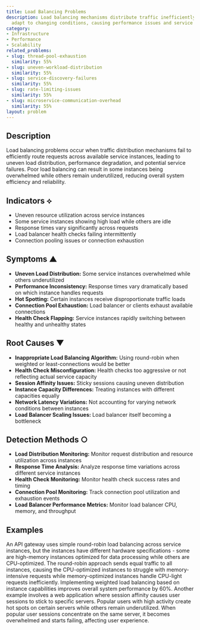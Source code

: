 ```yaml
---
title: Load Balancing Problems
description: Load balancing mechanisms distribute traffic inefficiently or fail to
  adapt to changing conditions, causing performance issues and service instability.
category:
- Infrastructure
- Performance
- Scalability
related_problems:
- slug: thread-pool-exhaustion
  similarity: 55%
- slug: uneven-workload-distribution
  similarity: 55%
- slug: service-discovery-failures
  similarity: 55%
- slug: rate-limiting-issues
  similarity: 55%
- slug: microservice-communication-overhead
  similarity: 55%
layout: problem
---
```


## Description

Load balancing problems occur when traffic distribution mechanisms fail to efficiently route requests across available service instances, leading to uneven load distribution, performance degradation, and potential service failures. Poor load balancing can result in some instances being overwhelmed while others remain underutilized, reducing overall system efficiency and reliability.

## Indicators ⟡

- Uneven resource utilization across service instances
- Some service instances showing high load while others are idle
- Response times vary significantly across requests
- Load balancer health checks failing intermittently
- Connection pooling issues or connection exhaustion

## Symptoms ▲

- **Uneven Load Distribution:** Some service instances overwhelmed while others underutilized
- **Performance Inconsistency:** Response times vary dramatically based on which instance handles requests
- **Hot Spotting:** Certain instances receive disproportionate traffic loads
- **Connection Pool Exhaustion:** Load balancer or clients exhaust available connections
- **Health Check Flapping:** Service instances rapidly switching between healthy and unhealthy states

## Root Causes ▼

- **Inappropriate Load Balancing Algorithm:** Using round-robin when weighted or least-connections would be better
- **Health Check Misconfiguration:** Health checks too aggressive or not reflecting actual service capacity
- **Session Affinity Issues:** Sticky sessions causing uneven distribution
- **Instance Capacity Differences:** Treating instances with different capacities equally
- **Network Latency Variations:** Not accounting for varying network conditions between instances
- **Load Balancer Scaling Issues:** Load balancer itself becoming a bottleneck

## Detection Methods ○

- **Load Distribution Monitoring:** Monitor request distribution and resource utilization across instances
- **Response Time Analysis:** Analyze response time variations across different service instances
- **Health Check Monitoring:** Monitor health check success rates and timing
- **Connection Pool Monitoring:** Track connection pool utilization and exhaustion events
- **Load Balancer Performance Metrics:** Monitor load balancer CPU, memory, and throughput

## Examples

An API gateway uses simple round-robin load balancing across service instances, but the instances have different hardware specifications - some are high-memory instances optimized for data processing while others are CPU-optimized. The round-robin approach sends equal traffic to all instances, causing the CPU-optimized instances to struggle with memory-intensive requests while memory-optimized instances handle CPU-light requests inefficiently. Implementing weighted load balancing based on instance capabilities improves overall system performance by 60%. Another example involves a web application where session affinity causes user sessions to stick to specific servers. Popular users with high activity create hot spots on certain servers while others remain underutilized. When popular user sessions concentrate on the same server, it becomes overwhelmed and starts failing, affecting user experience.